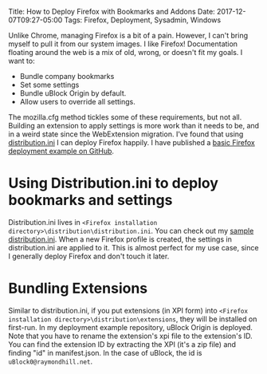 Title: How to Deploy Firefox with Bookmarks and Addons
Date: 2017-12-07T09:27-05:00
Tags: Firefox, Deployment, Sysadmin, Windows

Unlike Chrome, managing Firefox is a bit of a pain. However, I can't bring myself to pull it from our system images. I like Firefox! Documentation floating around the web is a mix of old, wrong, or doesn't fit my goals. I want to:

* Bundle company bookmarks
* Set some settings
* Bundle uBlock Origin by default.
* Allow users to override all settings.

The mozilla.cfg method tickles some of these requirements, but not all. Building an extension to apply settings is more work than it needs to be, and in a weird state since the WebExtension migration. I've found that using [distribution.ini](https://wiki.mozilla.org/Distribution_INI_File) I can deploy Firefox happily. I have published a [basic Firefox deployment example on GitHub](https://github.com/KeenRivals/Firefox-Deployment-Example/).

# Using Distribution.ini to deploy bookmarks and settings

Distribution.ini lives in ``<Firefox installation directory>\distribution\distribution.ini``. You can check out my [sample distribution.ini](https://github.com/KeenRivals/Firefox-Deployment-Example/blob/master/Mozilla%20Firefox/distribution/distribution.ini). When a new Firefox profile is created, the settings in distribution.ini are applied to it. This is almost perfect for my use case, since I generally deploy Firefox and don't touch it later.

# Bundling Extensions

Similar to distribution.ini, if you put extensions (in XPI form) into ``<Firefox installation directory>\distribution\extensions``, they will be installed on first-run. In my deployment example repository, uBlock Origin is deployed. Note that you have to rename the extension's xpi file to the extension's ID. You can find the extension ID by extracting the XPI (it's a zip file) and finding "id" in manifest.json. In the case of uBlock, the id is ``uBlock0@raymondhill.net``.